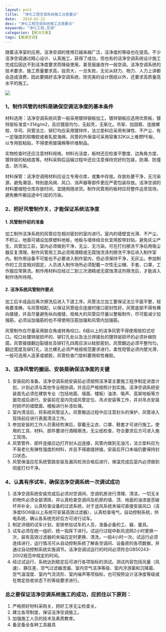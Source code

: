 ```yaml
---
layout: post
title:  "净化工程空调系统施工注意要点"
date:   2019-02-22
desc: "净化工程空调系统施工注意要点"
keywords: "净化工程,空调"
categories: [解决方案]
tags: [暖通空调]
---
```


随着洁净室的应用，洁净空调的使用已越来越广泛，洁净度的等级也在提高。不少洁净空调通过精心设计、认真施工，获得了成功，但也有的洁净空调系统设计施工完成后因达不到洁净度要求而降级使用，甚至报废改作一般空调。洁净空调系统的技术要求、施工质量要求高，投资大，一旦失败，无论从财力、物力、人力上讲都会造成浪费，因此要搞好洁净空调系统，除完美的设计图纸以外，还要求高质量高水平的施工。

![](/static/img/2019/02/2201.jpg)

### 1、制作风管的材料是确保空调洁净度的基本条件

材料选用：洁净空调系统风管一般采用镀锌钢板加工。镀锌钢板应选用优质板，镀锌层标准宜>314g/m2，且应镀层均匀，无起壳，无氧化。吊架、加固框、连接螺栓、华司、风管法兰、铆钉均应采用镀锌件，法兰垫料应采用有弹性、不产尘、有一定强度的软橡胶或者乳胶海绵，风管的外保温可采用容重32K以上难燃PE板，以专用胶粘贴，不得使用玻璃棉等纤维制品。

实物检查时还应注意材料规格、材料光洁度，板材还应检查平整度、边角角方度、镀锌层的粘结度等。材料采购后运输过程中还应注意保持完好的包装，防潮、防撞击、防污染。

材料保管：洁净空调用材料应设立专用仓库，或集中存放。存放处要干净，无污染源，避免潮湿，特别是风阀、风口、消声器等部件更应严密包装存放。洁净空调的材料要缩短仓库存放时间，宜随用随进货。制作风管用的板材应将整件运至现场，避免散件搬运途中引起的污染。

### 2、把好风管制作关，才能保证系统洁净度

#### 1. 风管制作前的准备

加工制作洁净系统的风管应在相对密封的室内进行。室内的墙壁宜光滑、不产尘、不积尘，地面可铺设加厚塑料地板，地板与墙体结合处宜用胶带封贴，避免灰尘产生。风管加工前，室内必须做到干净，无尘、无污染。可在打扫擦洗干净后用吸尘器反复清理。制作风管用工具必须用酒精或无腐蚀洗涤剂擦洗干净后进入制作室内。制作用设备不可能也不必要进入制作室内，但必须保持干净，无灰尘。参加制作的工员宜相对固定，人员进入制作场所必须配戴一次性无尘帽、手套、口罩，工作服应常换洗。制作用材料应经过二到三次酒精或无腐蚀清洁剂擦洗后，才能进入制作场所待用。

#### 2. 洁净系统风管制作要点

加工后半成品应再次擦洗后进入下道工序。风管法兰加工要保证法兰平面平整，规格要准确，与风管相配，以保证风管组合连接时接口密封性好。风管底部不得有横向接缝，并且尽量避免纵向接缝，规格大的风管应尽量以整板制作，尽可能减少加强筋，必须设加强筋的也不得使用压筋加强和风管内加强筋。

风管制作应尽量采用联合角或转角咬口，6级以上的洁净风管不得使用按扣式咬口。咬口处镀锌层损坏的、铆钉孔处以及法兰焊接处的镀锌层损坏的必须补做防腐。风管接缝翻边裂缝处及铆钉孔四周应涂以硅胶密封。风管翻边必须平整均匀。翻边宽度及铆钉孔，法兰螺孔必须严格按规范要求进行。柔性短管必须内壁光滑，一般可选用人造革或塑胶，风管检查门垫料要用软性橡胶。

### 3、洁净风管的搬运、安装是确保洁净度的关键

1. 安装前的准备。洁净空调系统安装前必须按照洁净室主要施工程序制定进度计划，计划必须与其他专业相协调，并且应严格按照计划实施。洁净空调系统安装首先必须在建筑专业（包括地面、墙面、楼板）油漆、吸声、高架地板等方面完成后进行。安装前在室内完成风管定位、吊点安装等工作，并对吊点安装时损坏的墙壁面、楼板进行补漆处理。
2. 室内清洁后，将系统风管运入。风管搬运过程中应注意封头的保护，风管进入现场前应进行表面清洁工作。
3. 参加安装的工作人员需经吹淋后，穿戴无尘衣、口罩、鞋套才可进行施工。使用的工具、材料、部件要进行酒精擦洗，无尘纸检查，符合要求后方可进入施工现场。
4. 风管管件、部件连接应边打开封头边连接，风管内做到无油污，法兰垫料应为不易老化有弹性强度的材料，并且不得直缝拼接。安装后开口末端仍要保持封口状态。
5. 风管保温应在系统管路安装及漏风检测合格后进行，保温完成后室内必须做到彻底打扫干净。

### 4、认真有序试车，确保洁净空调系统一次调试成功

1. 洁净空调系统安装完成后必须对空调间、空调机房进行清理、清洁，一切无关的物件必须全部清除，并认真检查空调间及机房的墙、顶、地面的油漆是否破坏并补全，认真检查设备的过滤系统，对于送风系统末端可直接安装风口（洁净度ISO6级以上系统可安装高效过滤器），认真检查电气，自动控制系统，供电系统，确认各系统完好后方可进行试车。
2. 制定详细的试车计划，安排参加试车的人员，准备必备的工、器、量具。
3. 试车必须在统一组织、统一指挥下进行。试运行过程中新风滤网2小时更换一次，装有高效过滤器的末端应定时更换、清洗，一般4小时一次。试运行必须连续进行，运行情况可从自动控制系统了解各空调间、设备房的各项数据，并通过自动控制系统实施调节。洁净空调试运行的时间必须符合GB50243-2002规范中规定的时间。
4. 经过试运行，系统达到稳定后可进行各项指标的测试。测试内容包括风量（风速）、静压差、空气过滤器泄漏、室内空气洁净等级、室内浮游菌和沉降菌、空气温湿度、室内气流流形、室内噪声等项指标，也可按照设计洁净度等级或在商定验收状态下的等级要求进行。

### 总之要保证洁净空调系统施工的成功，应抓住以下原则：

1. 严格把好材料采购关，把好工序无尘检查关。
2. 建立各项制度，保证洁净空调施工。
3. 加强施工人员的技术及素质教育。
4. 备足备全各种工具器具
